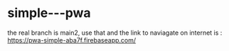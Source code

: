 # simple---pwa

the real branch is main2, use that
and the link to naviagate on internet is : https://pwa-simple-aba7f.firebaseapp.com/
